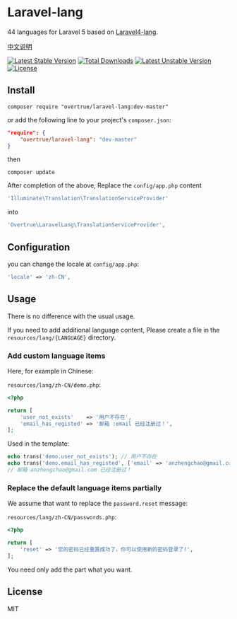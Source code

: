 # Laravel-lang

44 languages for Laravel 5 based on [Laravel4-lang](https://github.com/caouecs/Laravel4-lang).

[中文说明](README_CN.md)

[![Latest Stable Version](https://poser.pugx.org/overtrue/laravel-lang/v/stable.svg)](https://packagist.org/packages/overtrue/laravel-lang) [![Total Downloads](https://poser.pugx.org/overtrue/laravel-lang/downloads.svg)](https://packagist.org/packages/overtrue/laravel-lang) [![Latest Unstable Version](https://poser.pugx.org/overtrue/laravel-lang/v/unstable.svg)](https://packagist.org/packages/overtrue/laravel-lang) [![License](https://poser.pugx.org/overtrue/laravel-lang/license.svg)](https://packagist.org/packages/overtrue/laravel-lang)

## Install

```shell
composer require "overtrue/laravel-lang:dev-master"
```

or add the following line to your project's `composer.json`:

```json
"require": {
    "overtrue/laravel-lang": "dev-master"
}
```
then

```shell
composer update
```
After completion of the above, Replace the `config/app.php` content

```php
'Illuminate\Translation\TranslationServiceProvider'
```
into

```php
'Overtrue\LaravelLang\TranslationServiceProvider',
```

## Configuration

you can change the locale at `config/app.php`:

```php
'locale' => 'zh-CN',
```

## Usage

There is no difference with the usual usage.

If you need to add additional language content, Please create a file in the `resources/lang/{LANGUAGE}`  directory.

### Add custom language items

Here, for example in Chinese:

`resources/lang/zh-CN/demo.php`:

```php
<?php

return [
    'user_not_exists'    => '用户不存在',
    'email_has_registed' => '邮箱 :email 已经注册过！',
];
```
Used in the template:

```php
echo trans('demo.user_not_exists'); // 用户不存在
echo trans('demo.email_has_registed', ['email' => 'anzhengchao@gmail.com']);
// 邮箱 anzhengchao@gmail.com 已经注册过！
```

### Replace the default language items partially

We assume that want to replace the `password.reset` message:

`resources/lang/zh-CN/passwords.php`:

```php
<?php

return [
    'reset' => '您的密码已经重置成功了，你可以使用新的密码登录了!',
];
```

You need only add the part what you want.

## License

MIT
